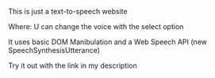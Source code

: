 This is just a text-to-speech website

Where:
U can change the voice with the select option

It uses basic DOM Manibulation and a Web Speech API (new SpeechSynthesisUtterance)

Try it out with the link in my description
